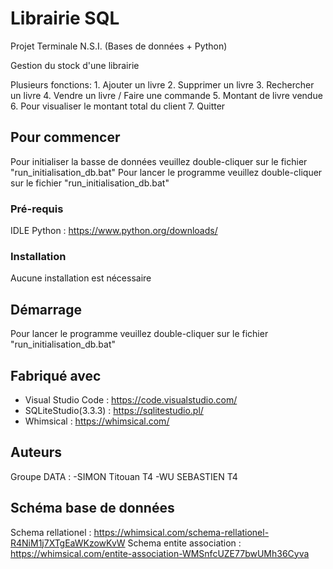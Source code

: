 # Librairie SQL
  Projet Terminale N.S.I. (Bases de données + Python)
  
  Gestion du stock d'une librairie
  
  Plusieurs fonctions:
    1.  Ajouter un livre
    2.  Supprimer un livre
    3.  Rechercher un livre
    4.  Vendre un livre / Faire une commande
    5.  Montant de livre vendue
    6.  Pour visualiser le montant total du client
    7.  Quitter

## Pour commencer

  Pour initialiser la basse de données veuillez double-cliquer sur le fichier "run_initialisation_db.bat"
  Pour lancer le programme veuillez double-cliquer sur le fichier "run_initialisation_db.bat"

### Pré-requis

  IDLE Python : https://www.python.org/downloads/

### Installation

  Aucune installation est nécessaire

## Démarrage

  Pour lancer le programme veuillez double-cliquer sur le fichier "run_initialisation_db.bat"

## Fabriqué avec

  - Visual Studio Code : https://code.visualstudio.com/
  - SQLiteStudio(3.3.3) : https://sqlitestudio.pl/
  - Whimsical : https://whimsical.com/

## Auteurs
  Groupe DATA : 
  -SIMON Titouan T4
  -WU SEBASTIEN T4

## Schéma base de données

  Schema rellationel : https://whimsical.com/schema-rellationel-R4NiM1j7XTgEaWKzowKvW
  Schema entite association : https://whimsical.com/entite-association-WMSnfcUZE77bwUMh36Cyva
